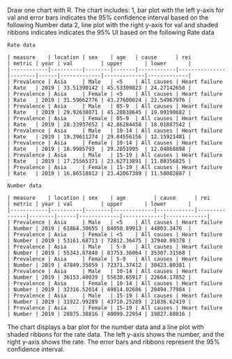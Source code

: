 Draw one chart with R. The chart includes:
1, bar plot with the left y-axis for val and error bars indicates the 95% confidence interval based on the following Number data
2, line plot with the right y-axis for val and shaded ribbons indicates indicates the 95% UI based on the following Rate data


```
Rate data

| measure    | location | sex    | age   | cause      | rei           | metric | year | val         | upper       | lower       |
|------------|----------|--------|-------|------------|---------------|--------|------|-------------|-------------|-------------|
| Prevalence | Asia     | Male   | <5    | All causes | Heart failure | Rate   | 2019 | 33.51390142 | 45.53309823 | 24.27142658 |
| Prevalence | Asia     | Female | <5    | All causes | Heart failure | Rate   | 2019 | 31.59662776 | 43.27600024 | 22.54967976 |
| Prevalence | Asia     | Male   | 05-9  | All causes | Heart failure | Rate   | 2019 | 29.92638071 | 45.28838645 | 19.09190682 |
| Prevalence | Asia     | Female | 05-9  | All causes | Heart failure | Rate   | 2019 | 28.33937652 | 42.86284458 | 18.01887542 |
| Prevalence | Asia     | Male   | 10-14 | All causes | Heart failure | Rate   | 2019 | 19.39611274 | 29.84556156 | 12.15921481 |
| Prevalence | Asia     | Female | 10-14 | All causes | Heart failure | Rate   | 2019 | 18.9985793  | 29.2851995  | 12.04868898 |
| Prevalence | Asia     | Male   | 15-19 | All causes | Heart failure | Rate   | 2019 | 17.25565371 | 23.62713891 | 11.80356825 |
| Prevalence | Asia     | Female | 15-19 | All causes | Heart failure | Rate   | 2019 | 16.86518812 | 23.42067389 | 11.58082887 |

```

```
Number data

| measure    | location | sex    | age         | cause      | rei           | metric | year | val         | upper       | lower       |
|------------|----------|--------|-------------|------------|---------------|--------|------|-------------|-------------|-------------|
| Prevalence | Asia     | Male   | <5    | All causes | Heart failure | Number | 2019 | 61864.30655 | 84050.89913 | 44803.3476  |
| Prevalence | Asia     | Female | <5    | All causes | Heart failure | Number | 2019 | 53161.68713 | 72812.36475 | 37940.09378 |
| Prevalence | Asia     | Male   | 5-9   | All causes | Heart failure | Number | 2019 | 55343.87848 | 83753.36064 | 35307.31568 |
| Prevalence | Asia     | Female | 5-9   | All causes | Heart failure | Number | 2019 | 47849.35859 | 72371.37412 | 30423.80381 |
| Prevalence | Asia     | Male   | 10-14 | All causes | Heart failure | Number | 2019 | 36153.40039 | 55630.65917 | 22664.17852 |
| Prevalence | Asia     | Female | 10-14 | All causes | Heart failure | Number | 2019 | 32316.52014 | 49814.02686 | 20494.77984 |
| Prevalence | Asia     | Male   | 15-19 | All causes | Heart failure | Number | 2019 | 31922.99289 | 43710.25289 | 21836.62419 |
| Prevalence | Asia     | Female | 15-19 | All causes | Heart failure | Number | 2019 | 28875.38816 | 40099.22954 | 19827.88016 |

```

The chart displays a bar plot for the number data and a line plot with shaded ribbons for the rate data. The left y-axis shows the number, and the right y-axis shows the rate. The error bars and ribbons represent the 95% confidence interval.